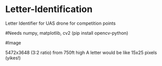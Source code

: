 # Letter-Identification
Letter Identifier for UAS drone for competition points

#Needs
numpy, matplotlib, cv2 (pip install opencv-python)

#Image

5472x3648 (3:2 ratio)
from 750ft high
A letter would be like 15x25 pixels (yikes!)